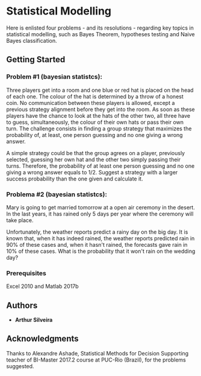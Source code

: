 # Statistical Modelling
Here is enlisted four problems - and its resolutions - regarding key topics in statistical modelling, such as Bayes Theorem, hypotheses testing and Naive Bayes classification.
## Getting Started
### Problem #1 (bayesian statistcs):
Three players get into a room and one blue or red hat is placed on the head of each one. The colour of the hat is determined by a throw of a honest coin. No communication between these players is allowed, except a previous strategy alignment before they get into the room. As soon as these players have the chance to look at the hats of the other two, all three have to guess, simultaneously, the colour of their own hats or pass their own turn. The challenge consists in finding a group strategy that maximizes the probability of, at least, one person guessing and no one giving a wrong answer.

A simple strategy could be that the group agrees on a player, previously selected, guessing her own hat and the other two simply passing their turns. Therefore, the probability of at least one person guessing and no one giving a wrong answer equals to 1/2. Suggest a strategy with a larger success probability than the one given and calculate it.

### Problema #2 (bayesian statistcs):
Mary is going to get married tomorrow at a open air ceremony in the desert. In the last years, it has rained only 5 days per year where the ceremony will take place.

Unfortunately, the weather reports predict a rainy day on the big day. It is known that, when it has indeed rained, the weather reports predicted rain in 90% of these cases and, when it hasn't rained, the forecasts gave rain in 10% of these cases. What is the probability that it won't rain on the wedding day? 

### Prerequisites
Excel 2010 and Matlab 2017b
## Authors
* **Arthur Silveira**
## Acknowledgments
Thanks to Alexandre Ashade, Statistical Methods for Decision Supporting teacher of BI-Master 2017.2 course at PUC-Rio (Brazil), for the problems suggested.
